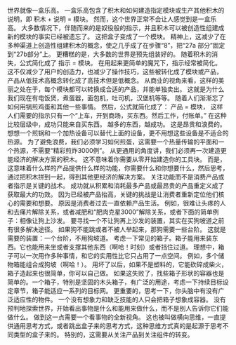 世界就像一盒乐高。
一盒乐高包含了积木和如何建造指定模块或生产其他积木的说明，即
积木 + 说明 = 模块。
然而，这个世界正常不会让人感觉到是一盒乐高。
大多数情况下，伴随而来的是奴役般的指示，并且积木可以被创造性组建成新的模块的事实已经被遗忘了。
这把盒子变成了一个模块。
精神上，这减少了在多种渠道上创造性组建积木的概念，使之几乎成了在步骤“8”，把“27a 部分”固定到“27b部分”上。
更糟糕的是，大多数的世界是预先组装好的。
随着积木的消失，公式简化成了
指示 = 模块。
在用起来更简单的魔咒下，指示经常被简化。
这不仅减少了用户的创造力，也减少了操作技巧，这些被转化成了模块或产品，
产品从低技术高概念转化成了高技术但是低概念。
从商业的视角来看，这样的美丽之处在于，每个模块都可以转换成合适的产品，并能单独卖出。
这就是为什么我们现在有电饭煲，煮蛋器，面包机，吐司机，汉堡机等等。
随着人们渐渐忘了如何用锅煎鸡蛋和其他一些事情。
然后，公式就简化成了：
产品 = 模块，
这样人们需要的指示只有一个“上车，开到商场，买东西。然后工作，付账单。”
在这种比较层级中，成功只能来自买东西。
越多的东西，越成功。
这是昂贵和浪费的。想想一个煎锅和一个加热设备可以替代上面的设备，更不用想这些设备是不适合的热源。
为了避免浪费，我们必须学习如何煎蛋，这需要一个热量传输的平面和一个热源，不需要“精彩煎炸3000例”。
从更通用的角度讲，我们必须再一次建造更能经济的解决方案的积木。
这不意味着你需要从零开始建造你的工具块。
而是，这意味着什么样的产品提供什么样的功能，你需要什么和你想要什么，然后思考，通过把积木拼到一起，得到其他更经济的解决方案。
关注功能而不是消费产品或者指示是关键的战术。
成功就从积累和消耗最多产品或最昂贵的产品重定义成了获取最大的功效。
因为已经被产品抬高，关键的挑战是让消费者重新定位他们核心的需要和想要。
原因是消费者过去一直依赖产品生活。
例如，很难让头疼的人和去痛片解除关系，或者减肥和“肥肉克星3000”解除关系，或者下面的简单例子：相像让狗上沙发。
要寻找一个不让狗再上沙发的装置，其实在买狗坡道之前有很多解决途径。
如果狗不能跳或者不被人举起来，那狗需要一些台阶。
这就是需要的装置：一个台阶，不用狗坡道。
考虑一下常见的箱子。箱子能用来装东西。它也能用来坐或者支撑其他东西（啊哈！时刻）或者挡住过道。
理想中，箱子可以一次用作多种事情，和它的实用性比它只占用了一点空间。
例如，多个储物箱能组合成狗坡（啊哈！）。
用坏了以后，如果不是塑料的，它能砍碎成柴火，箱子造起来也很简单，你可以自己做。
如果这失败了，找些箱子形状的容器也是简单的。一个箱子，特别是坚固的木头箱子，有广泛的用途，考虑一下持续目标设定章节，箱子能适应一系列的目标网。
更重要的，思考一下，你头脑中有没有广泛适应性的物件。
一个没有想象力和缺乏技能的人只会把箱子想象成容器。
没有预判地探索世界，开始看出事物是什么和能用来做什么，而不是别人告诉你它们能做什么。
做到这一点需要一个看事物的全新视角。
这也被叫做横向思维，一直提供通用思考方式，或者跳出盒子来的思考方式，这种思维方式真的是起源于思考不同类型的盒子来的。
特别的，这需要从关注产品到关注组件的转变。